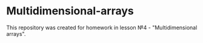 # Multidimensional-arrays
This repository was created for homework in lesson №4 - "Multidimensional arrays".
